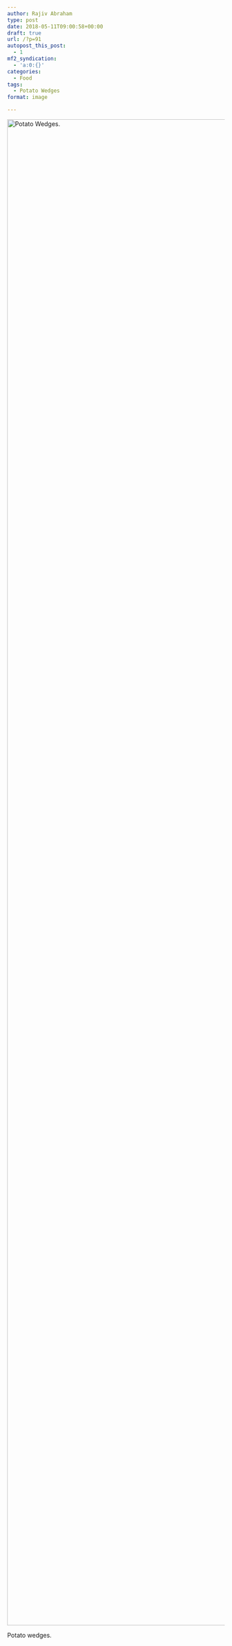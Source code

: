 ```yaml
---
author: Rajiv Abraham
type: post
date: 2018-05-11T09:00:58+00:00
draft: true
url: /?p=91
autopost_this_post:
  - 1
mf2_syndication:
  - 'a:0:{}'
categories:
  - Food
tags:
  - Potato Wedges
format: image

---
```

[<img class="aligncenter wp-image-92 size-full" src="https://i1.wp.com/abraham.gallery/wp-content/uploads/2018/05/IMG_20180501_124818.jpg?resize=4640%2C3480&#038;ssl=1" alt="Potato Wedges." width="4640" height="3480" srcset="https://i1.wp.com/abraham.gallery/wp-content/uploads/2018/05/IMG_20180501_124818.jpg?w=4640&ssl=1 4640w, https://i1.wp.com/abraham.gallery/wp-content/uploads/2018/05/IMG_20180501_124818.jpg?resize=300%2C225&ssl=1 300w, https://i1.wp.com/abraham.gallery/wp-content/uploads/2018/05/IMG_20180501_124818.jpg?resize=768%2C576&ssl=1 768w, https://i1.wp.com/abraham.gallery/wp-content/uploads/2018/05/IMG_20180501_124818.jpg?resize=1024%2C768&ssl=1 1024w, https://i1.wp.com/abraham.gallery/wp-content/uploads/2018/05/IMG_20180501_124818.jpg?w=2000&ssl=1 2000w, https://i1.wp.com/abraham.gallery/wp-content/uploads/2018/05/IMG_20180501_124818.jpg?w=3000&ssl=1 3000w" sizes="(max-width: 1000px) 100vw, 1000px" data-recalc-dims="1" />][1]

Potato wedges.

 [1]: https://i1.wp.com/abraham.gallery/wp-content/uploads/2018/05/IMG_20180501_124818.jpg?ssl=1
